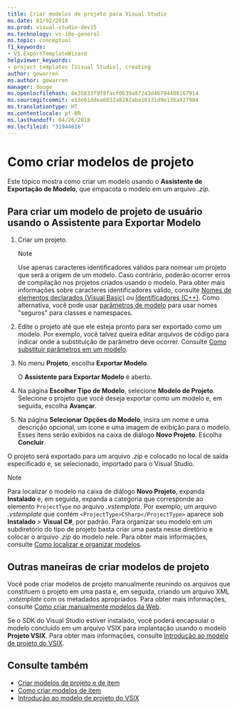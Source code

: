 ```yaml
---
title: Criar modelos de projeto para Visual Studio
ms.date: 01/02/2018
ms.prod: visual-studio-dev15
ms.technology: vs-ide-general
ms.topic: conceptual
f1_keywords:
- VS.ExportTemplateWizard
helpviewer_keywords:
- project templates [Visual Studio], creating
author: gewarren
ms.author: gewarren
manager: douge
ms.openlocfilehash: 8e35833f9f8facf0639a87243d46794408167914
ms.sourcegitcommit: e13e61ddea6032a8282abe16131d9e136a927984
ms.translationtype: HT
ms.contentlocale: pt-BR
ms.lasthandoff: 04/26/2018
ms.locfileid: "31944616"
---
```

# <a name="how-to-create-project-templates"></a>Como criar modelos de projeto

Este tópico mostra como criar um modelo usando o **Assistente de Exportação de Modelo**, que empacota o modelo em um arquivo *.zip*.

## <a name="to-create-a-user-project-template-by-using-the-export-template-wizard"></a>Para criar um modelo de projeto de usuário usando o Assistente para Exportar Modelo

1. Criar um projeto.

    > [!NOTE]
    > Use apenas caracteres identificadores válidos para nomear um projeto que será a origem de um modelo. Caso contrário, poderão ocorrer erros de compilação nos projetos criados usando o modelo. Para obter mais informações sobre caracteres identificadores válido, consulte [Nomes de elementos declarados (Visual Basic)](/dotnet/visual-basic/programming-guide/language-features/declared-elements/declared-element-names) ou [Identificadores (C++)](/cpp/cpp/identifiers-cpp). Como alternativa, você pode usar [parâmetros de modelo](../ide/template-parameters.md) para usar nomes "seguros" para classes e namespaces.

1. Edite o projeto até que ele esteja pronto para ser exportado como um modelo. Por exemplo, você talvez queira editar arquivos de código para indicar onde a substituição de parâmetro deve ocorrer. Consulte [Como substituir parâmetros em um modelo](../ide/how-to-substitute-parameters-in-a-template.md).

1. No menu **Projeto**, escolha **Exportar Modelo**.

   O **Assistente para Exportar Modelo** é aberto.

1. Na página **Escolher Tipo de Modelo**, selecione **Modelo de Projeto**. Selecione o projeto que você deseja exportar como um modelo e, em seguida, escolha **Avançar**.

1. Na página **Selecionar Opções do Modelo**, insira um nome e uma descrição opcional, um ícone e uma imagem de exibição para o modelo. Esses itens serão exibidos na caixa de diálogo **Novo Projeto**. Escolha **Concluir**.

  O projeto será exportado para um arquivo *.zip* e colocado no local de saída especificado e, se selecionado, importado para o Visual Studio.

>[!NOTE]
> Para localizar o modelo na caixa de diálogo **Novo Projeto**, expanda **Instalado** e, em seguida, expanda a categoria que corresponde ao elemento `ProjectType` no arquivo *.vstemplate*. Por exemplo, um arquivo *.vstemplate* que contém `<ProjectType>CSharp</ProjectType>` aparece sob **Instalado** > **Visual C#**, por padrão. Para organizar seu modelo em um subdiretório do tipo de projeto basta criar uma pasta nesse diretório e colocar o arquivo *.zip* do modelo nele. Para obter mais informações, consulte [Como localizar e organizar modelos](../ide/how-to-locate-and-organize-project-and-item-templates.md).

## <a name="other-ways-to-create-project-templates"></a>Outras maneiras de criar modelos de projeto

Você pode criar modelos de projeto manualmente reunindo os arquivos que constituem o projeto em uma pasta e, em seguida, criando um arquivo XML *.vstemplate* com os metadados apropriados. Para obter mais informações, consulte [Como criar manualmente modelos da Web](../ide/how-to-manually-create-web-templates.md).

Se o SDK do Visual Studio estiver instalado, você poderá encapsular o modelo concluído em um arquivo VSIX para implantação usando o modelo **Projeto VSIX**. Para obter mais informações, consulte [Introdução ao modelo de projeto do VSIX](../extensibility/getting-started-with-the-vsix-project-template.md).

## <a name="see-also"></a>Consulte também

- [Criar modelos de projeto e de item](../ide/creating-project-and-item-templates.md)
- [Como criar modelos de item](../ide/how-to-create-item-templates.md)
- [Introdução ao modelo de projeto do VSIX](../extensibility/getting-started-with-the-vsix-project-template.md)